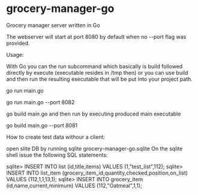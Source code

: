 # grocery-manager-go
Grocery manager server written in Go

The webserver will start at port 8080 by default when no --port flag <port number> was provided.
  
Usage:
  
  With Go you can the run subcommand which basically is build followed directly by execute (executable resides in /tmp then)
  or you can use build <source files> and then run the resulting executable that will be put into your project path.
  
  go run main.go
  
  go run main.go --port 8082
  
  go build main.go and then run by executing produced main executable
  
  go build main.go --port 8081

 
How to create test data withour a client:

  open slite DB by running sqlite grocery-manager-go.sqlite
  On the sqlite shell issue the following SQL statements:

  sqlite> INSERT INTO list (id,title,items) VALUES (1,"test_list",112);
  sqlite> INSERT INTO list_item (grocery_item_id,quantity,checked,position,on_list) VALUES (112,1,1,13,1);
  sqlite> INSERT INTO grocery_item (id,name,current,minimum) VALUES (112,"Oatmeal",1,1);


